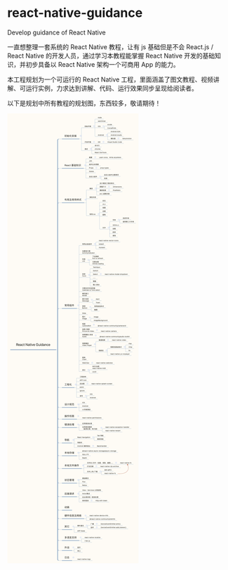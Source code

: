 # react-native-guidance
Develop guidance of React Native

一直想整理一套系统的 React Native 教程，让有 js 基础但是不会 React.js / React Native 的开发人员，通过学习本教程能掌握 React Native 开发的基础知识，并初步具备以 React Native 架构一个可商用 App 的能力。

本工程规划为一个可运行的 React Native 工程，里面涵盖了图文教程、视频讲解、可运行实例，力求达到讲解、代码、运行效果同步呈现给阅读者。

以下是规划中所有教程的规划图，东西较多，敬请期待！

![教程规划](https://github.com/rockvic/react-native-guidance/blob/main/React%20Native%20Guidance.gif)
